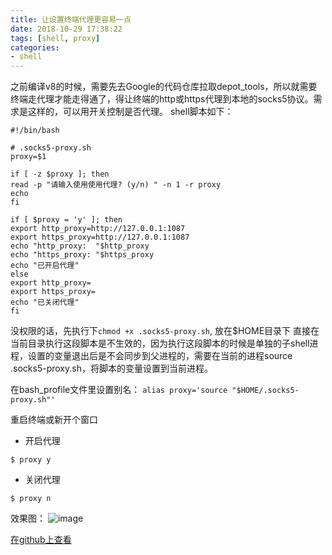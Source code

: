 ```yaml
---
title: 让设置终端代理更容易一点
date: 2018-10-29 17:38:22
tags: [shell, proxy]
categories: 
- shell
---
```


之前编译v8的时候，需要先去Google的代码仓库拉取depot_tools，所以就需要终端走代理才能走得通了，得让终端的http或https代理到本地的socks5协议。需求是这样的，可以用开关控制是否代理。
shell脚本如下：
``` shell
#!/bin/bash

# .socks5-proxy.sh
proxy=$1

if [ -z $proxy ]; then
read -p "请输入使用使用代理? (y/n) " -n 1 -r proxy
echo
fi

if [ $proxy = 'y' ]; then
export http_proxy=http://127.0.0.1:1087
export https_proxy=http://127.0.0.1:1087
echo "http_proxy:  "$http_proxy
echo "https_proxy: "$https_proxy
echo "已开启代理"
else
export http_proxy=
export https_proxy=
echo "已关闭代理"
fi
```

<!-- more -->

没权限的话，先执行下`chmod +x .socks5-proxy.sh`, 放在$HOME目录下
直接在当前目录执行这段脚本是不生效的，因为执行这段脚本的时候是单独的子shell进程，设置的变量退出后是不会同步到父进程的，需要在当前的进程source .socks5-proxy.sh，将脚本的变量设置到当前进程。

在bash_profile文件里设置别名：
`alias proxy='source "$HOME/.socks5-proxy.sh"'`

重启终端或新开个窗口
- 开启代理
``` shell
$ proxy y
```
- 关闭代理
``` shell
$ proxy n
```
效果图：
![image](https://user-images.githubusercontent.com/20432815/47642545-e13fb100-dba3-11e8-981f-7fb832319d9e.png)

[在github上查看](https://github.com/rickyes/rickyes.github.io/issues/3)